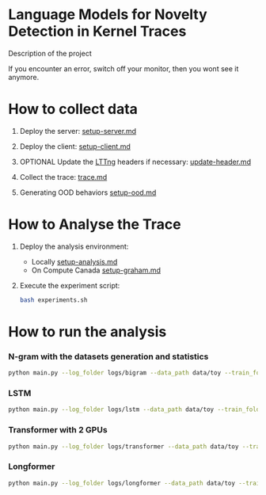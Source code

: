 # Language Models for Novelty Detection in Kernel Traces

Description of the project

If you encounter an error, switch off your monitor, then you wont see it anymore.

# How to collect data

1. Deploy the server: [setup-server.md](resources/setup-server.md)

2. Deploy the client: [setup-client.md](resources/setup-client.md)

3. OPTIONAL Update the [LTTng](https://lttng.org) headers if necessary: [update-header.md](resources/update-header.md)

4. Collect the trace: [trace.md](resources/trace.md)

5. Generating OOD behaviors [setup-ood.md](resources/setup-ood.md)

# How to Analyse the Trace

1. Deploy the analysis environment:
    - Locally [setup-analysis.md](resources/setup-analysis.md)
    - On Compute Canada [setup-graham.md](resources/setup-graham.md)

2. Execute the experiment script:
    ```bash
    bash experiments.sh
    ```

# How to run the analysis

### N-gram with the datasets generation and statistics
```bash
python main.py --log_folder logs/bigram --data_path data/toy --train_folder "Train:train_id" --valid_id_folder "Valid ID:valid_id" --test_id_folder "Test ID:test_id" --valid_ood_folder "Valid OOD (Connection):valid_ood_connection,Valid OOD (CPU):valid_ood_cpu,Valid OOD (IO):valid_ood_dumpio,Valid OOD (OPCache):valid_ood_opcache,Valid OOD (Socket):valid_ood_socket,Valid OOD (SSL):valid_ood_ssl" --test_ood_folder "Test OOD (Connection):test_ood_connection,Test OOD (CPU):test_ood_cpu,Test OOD (IO):test_ood_dumpio,Test OOD (OPCache):test_ood_opcache,Test OOD (Socket):test_ood_socket,Test OOD (SSL):test_ood_ssl" --generate_dataset --dataset_stat --model ngram --order 3 --analysis
```

### LSTM
```bash
python main.py --log_folder logs/lstm --data_path data/toy --train_folder "Train:train_id" --valid_id_folder "Valid ID:valid_id" --test_id_folder "Test ID:test_id" --valid_ood_folder "Valid OOD (Connection):valid_ood_connection,Valid OOD (CPU):valid_ood_cpu,Valid OOD (IO):valid_ood_dumpio,Valid OOD (OPCache):valid_ood_opcache,Valid OOD (Socket):valid_ood_socket,Valid OOD (SSL):valid_ood_ssl" --test_ood_folder "Test OOD (Connection):test_ood_connection,Test OOD (CPU):test_ood_cpu,Test OOD (IO):test_ood_dumpio,Test OOD (OPCache):test_ood_opcache,Test OOD (Socket):test_ood_socket,Test OOD (SSL):test_ood_ssl" --max_token 8192 --model lstm --n_hidden 256 --n_layer 2 --dim_sys 48 --dim_proc 48 --dim_entry 12 --dim_ret 12 --dim_pid 12 --dim_tid 12 --dim_time 12 --dim_order 12 --optimizer adam --n_update 100000 --eval 100 --lr 0.001 --ls 0.1 --dropout 0.1 --batch 32 --gpu "0" --amp --reduce_lr_patience 5 --early_stopping_patience 10 --clip 10 --analysis
```

### Transformer with 2 GPUs
```bash
python main.py --log_folder logs/transformer --data_path data/toy --train_folder "Train:train_id" --valid_id_folder "Valid ID:valid_id" --test_id_folder "Test ID:test_id" --valid_ood_folder "Valid OOD (Connection):valid_ood_connection,Valid OOD (CPU):valid_ood_cpu,Valid OOD (IO):valid_ood_dumpio,Valid OOD (OPCache):valid_ood_opcache,Valid OOD (Socket):valid_ood_socket,Valid OOD (SSL):valid_ood_ssl" --test_ood_folder "Test OOD (Connection):test_ood_connection,Test OOD (CPU):test_ood_cpu,Test OOD (IO):test_ood_dumpio,Test OOD (OPCache):test_ood_opcache,Test OOD (Socket):test_ood_socket,Test OOD (SSL):test_ood_ssl" --max_token 1024 --model transformer --n_hidden 672 --n_layer 2 --n_head 4 --dim_sys 48 --dim_proc 48 --dim_entry 12 --dim_ret 12 --dim_pid 12 --dim_tid 12 --dim_time 12 --dim_order 12 --activation "swiglu" --optimizer adam --n_update 100000 --eval 100 --lr 0.001 --warmup_steps 1000 --ls 0.1 --dropout 0.1 --batch 16 --gpu "0,1" --chk --amp --reduce_lr_patience 5 --early_stopping_patience 10 --analysis
```

### Longformer
```bash
python main.py --log_folder logs/longformer --data_path data/toy --train_folder "Train:train_id" --valid_id_folder "Valid ID:valid_id" --test_id_folder "Test ID:test_id" --valid_ood_folder "Valid OOD (Connection):valid_ood_connection,Valid OOD (CPU):valid_ood_cpu,Valid OOD (IO):valid_ood_dumpio,Valid OOD (OPCache):valid_ood_opcache,Valid OOD (Socket):valid_ood_socket,Valid OOD (SSL):valid_ood_ssl" --test_ood_folder "Test OOD (Connection):test_ood_connection,Test OOD (CPU):test_ood_cpu,Test OOD (IO):test_ood_dumpio,Test OOD (OPCache):test_ood_opcache,Test OOD (Socket):test_ood_socket,Test OOD (SSL):test_ood_ssl" --valid_ood_folder "Valid OOD (CPU):valid_ood_cpu" --test_ood_folders "Test OOD (CPU):valid_ood_cpu" --max_token 8192 --model longformer --n_hidden 672 --n_layer 2 --n_head 4 --window "32,64" --dilatation "1,1" --global_att "0" --dim_sys 48 --dim_proc 48 --dim_entry 12 --dim_ret 12 --dim_pid 12 --dim_tid 12 --dim_time 12 --dim_order 12 --activation "gelu" --optimizer adam --n_update 100000 --eval 100 --lr 0.001 --warmup_steps 1000 --ls 0.1 --dropout 0.1 --batch 32 --gpu "0" --amp --reduce_lr_patience 5 --early_stopping_patience 10 --analysis
```